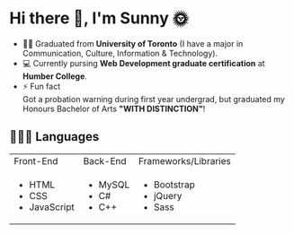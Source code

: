 
<h1>Hi there 👋, I'm Sunny 🌞</h1>

<!--
**yatyichung/yatyichung** is a ✨ _special_ ✨ repository because its `README.md` (this file) appears on your GitHub profile.

Here are some ideas to get you started:

- 🔭 I’m currently working on ...
- 🌱 I’m currently learning ...
- 👯 I’m looking to collaborate on ...
- 🤔 I’m looking for help with ...
- 💬 Ask me about ...
- 📫 How to reach me: ...
- 😄 Pronouns: ...
- ⚡ Fun fact: ...
-->

- 👩‍🎓 Graduated from <strong>University of Toronto</strong> (I have a major in Communication, Culture, Information & Technology).
- 💻 Currently pursing <strong>Web Development graduate certification</strong> at <strong>Humber College</strong>.
- ⚡ Fun fact<br>Got a probation warning during first year undergrad, but graduated my Honours Bachelor of Arts <strong>"WITH DISTINCTION"</strong>!

<h2>👩🏻‍💻 Languages</h2>
<table>
  <tr>
    <td>Front-End</td>
    <td>Back-End</td>
     <td>Frameworks/Libraries</td>
  </tr>
  <tr>
    <td><ul>
    <li>HTML</li>
  <li>CSS</li>
  <li>JavaScript</li>
  </ul></td>
    <td><ul>
    <li>MySQL</li>
  <li>C#</li>
  <li>C++</li>
  </ul></td>
 <td><ul>
   <li>Bootstrap</li>
   <li>jQuery</li>
   <li>Sass</li>
 
  </ul></td>
  </tr>
  </table>
